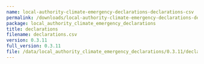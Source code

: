 ```yaml
---
name: local-authority-climate-emergency-declarations-declarations-csv
permalink: /downloads/local-authority-climate-emergency-declarations-declarations-csv/0_3_11
package: local_authority_climate_emergency_declarations
title: declarations
filename: declarations.csv
version: 0.3.11
full_version: 0.3.11
file: /data/local_authority_climate_emergency_declarations/0.3.11/declarations.csv
---
```

